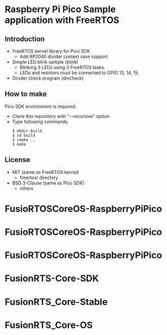 # Raspberry Pi Pico Sample application with FreeRTOS

## Introduction

- FreeRTOS kernel library for Pico SDK
  - Add RP2040 divider context save support
- Simple LED blink sample (blink)
  - Blinking 3 LEDs using 3 FreeRTOS tasks.
  - LEDs and resistors must be connected to GPIO 13, 14, 15. 
- Divider check program (divcheck)

## How to make

Pico SDK environment is required.

- Clone this repository with "--recursive" option.
- Type following commands.
    ```
    $ mkdir build
    $ cd build
    $ cmake ..
    $ make
    ```

## License

- MIT (same as FreeRTOS kernel)
  - freertos/ directory
- BSD 3-Clause (same as Pico SDK)
  - others
# FusioRTOSCoreOS-RaspberryPiPico
# FusioRTOSCoreOS-RaspberryPiPico
# FusioRTOSCoreOS-RaspberryPiPico
# FusionRTS-Core-SDK
# FusionRTS_Core-Stable
# FusionRTS_Core-OS
